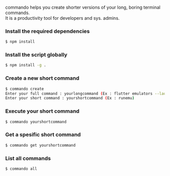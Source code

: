 commando helps you create shorter versions of your long, boring terminal commands.  
It is a productivity tool for developers and sys. admins.

### Install the required dependencies
```sh
$ npm install
```
### Install the script globally
```sh
$ npm install -g .
```
### Create a new short command
```sh
$ commando create
Enter your full command : yourlongcommand (Ex : flutter emulators --launch my-emulator)
Enter your short command : yourshortcommand (Ex : runemu)
```
### Execute your short command
```sh
$ commando yourshortcommand
```
### Get a spesific short command
```sh
$ commando get yourshortcommand
```
### List all commands
```sh
$ commando all
```

